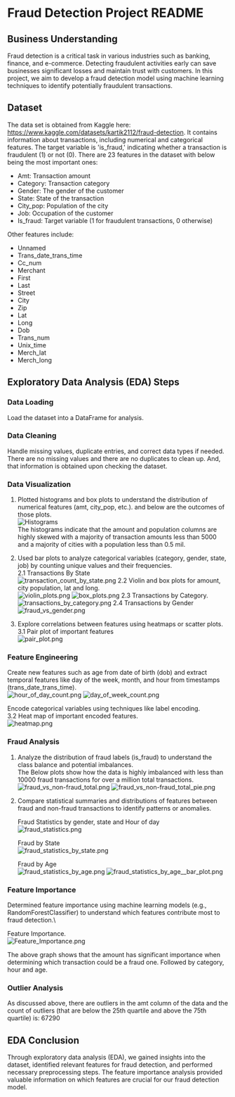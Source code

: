 # Fraud Detection Project README

## Business Understanding

Fraud detection is a critical task in various industries such as banking, finance, and e-commerce. Detecting fraudulent activities early can save businesses significant losses and maintain trust with customers. In this project, we aim to develop a fraud detection model using machine learning techniques to identify potentially fraudulent transactions.

## Dataset

The data set is obtained from Kaggle here: <https://www.kaggle.com/datasets/kartik2112/fraud-detection>. It contains information about transactions, including numerical and categorical features. The target variable is 'is_fraud,' indicating whether a transaction is fraudulent (1) or not (0). There are 23 features in the dataset with below being the most important ones:

- Amt: Transaction amount
- Category: Transaction category
- Gender: The gender of the customer
- State: State of the transaction
- City_pop: Population of the city
- Job: Occupation of the customer
- Is_fraud: Target variable (1 for fraudulent transactions, 0 otherwise)

Other features include:

- Unnamed
- Trans_date_trans_time  
- Cc_num
- Merchant
- First
- Last
- Street
- City
- Zip
- Lat
- Long
- Dob
- Trans_num
- Unix_time
- Merch_lat
- Merch_long

## Exploratory Data Analysis (EDA) Steps

### Data Loading

Load the dataset into a DataFrame for analysis.

### Data Cleaning

Handle missing values, duplicate entries, and correct data types if needed. There are no missing values and there are no duplicates to clean up. And, that information is obtained upon checking the dataset.

### Data Visualization

1. Plotted histograms and box plots to understand the distribution of numerical features (amt, city_pop, etc.). and below are the outcomes of those plots.\
![Histograms](Images/EDA/histograms.png)\
The histograms indicate that the amount and population columns are highly skewed with a majority of transaction amounts less than 5000 and a majority of cities with a population less than 0.5 mil.

2. Used bar plots to analyze categorical variables (category, gender, state, job) by counting unique values and their frequencies.\
2.1 Transactions By State\
![transaction_count_by_state.png](Images/EDA/transaction_count_by_state.png)
2.2 Violin and box plots for amount, city population, lat and long.\
![violin_plots.png](Images/EDA/violin_plots.png)
![box_plots.png](Images/EDA/box_plots.png)
2.3 Transactions by Category.\
![transactions_by_category.png](Images/EDA/transactions_by_category.png)
2.4 Transactions by Gender\
![fraud_vs_gender.png](Images/EDA/fraud_vs_gender.png)

3. Explore correlations between features using heatmaps or scatter plots.\
3.1 Pair plot of important features\
![pair_plot.png](Images/EDA/pair_plot.png)

### Feature Engineering

Create new features such as age from date of birth (dob) and extract temporal features like day of the week, month, and hour from timestamps (trans_date_trans_time).\
![hour_of_day_count.png](Images/EDA/hour_of_day_count.png)
![day_of_week_count.png](Images/EDA/day_of_week_count.png)

Encode categorical variables using techniques like label encoding.\
3.2 Heat map of important encoded features.\
![heatmap.png](Images/EDA/heatmap.png)

### Fraud Analysis

1. Analyze the distribution of fraud labels (is_fraud) to understand the class balance and potential imbalances.\
The Below plots show how the data is highly imbalanced with less than 10000 fraud transactions for over a million total transactions.\
![fraud_vs_non-fraud_total.png](Images/EDA/fraud_vs_non-fraud_total.png)
![fraud_vs_non-fraud_total_pie.png](Images/EDA/fraud_vs_non-fraud_total_pie.png)

2. Compare statistical summaries and distributions of features between fraud and non-fraud transactions to identify patterns or anomalies.

    Fraud Statistics by gender, state and Hour of day\
![fraud_statistics.png](Images/EDA/fraud_statistics.png)

    Fraud by State\
![fraud_statistics_by_state.png](Images/EDA/fraud_statistics_by_state.png)

    Fraud by Age\
![fraud_statistics_by_age.png](Images/EDA/fraud_statistics_by_age.png)
![fraud_statistics_by_age__bar_plot.png](Images/EDA/fraud_statistics_by_age__bar_plot.png)

### Feature Importance

Determined feature importance using machine learning models (e.g., RandomForestClassifier) to understand which features contribute most to fraud detection.\

Feature Importance.\
![Feature_Importance.png](Images/EDA/Feature_Importance.png)

The above graph shows that the amount has significant importance when determining which transaction could be a fraud one. Followed by category, hour and age.

### Outlier Analysis

As discussed above, there are outliers in the amt column of the data and the count of outliers (that are below the 25th quartile and above the 75th quartile) is: 67290

## EDA Conclusion

Through exploratory data analysis (EDA), we gained insights into the dataset, identified relevant features for fraud detection, and performed necessary preprocessing steps. The feature importance analysis provided valuable information on which features are crucial for our fraud detection model.

